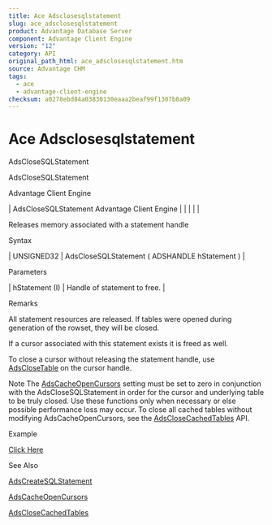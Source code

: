 ```yaml
---
title: Ace Adsclosesqlstatement
slug: ace_adsclosesqlstatement
product: Advantage Database Server
component: Advantage Client Engine
version: "12"
category: API
original_path_html: ace_adsclosesqlstatement.htm
source: Advantage CHM
tags:
  - ace
  - advantage-client-engine
checksum: a0278ebd84a03830130eaaa2beaf99f1307b8a09
---
```


# Ace Adsclosesqlstatement

AdsCloseSQLStatement

AdsCloseSQLStatement

Advantage Client Engine

| AdsCloseSQLStatement  Advantage Client Engine |  |  |  |  |

Releases memory associated with a statement handle

Syntax

| UNSIGNED32 | AdsCloseSQLStatement ( ADSHANDLE hStatement ) |

Parameters

| hStatement (I) | Handle of statement to free. |

Remarks

All statement resources are released. If tables were opened during generation of the rowset, they will be closed.

If a cursor associated with this statement exists it is freed as well.

To close a cursor without releasing the statement handle, use [AdsCloseTable](ace_adsclosetable.md) on the cursor handle.

Note The [AdsCacheOpenCursors](ace_adscacheopencursors.md) setting must be set to zero in conjunction with the AdsCloseSQLStatement in order for the cursor and underlying table to be truly closed. Use these functions only when necessary or else possible performance loss may occur. To close all cached tables without modifying AdsCacheOpenCursors, see the [AdsCloseCachedTables](ace_adsclosecachedtables.md) API.

Example

[Click Here](ace_more_examples.md#adsclosesqlstatementexample)

See Also

[AdsCreateSQLStatement](ace_adscreatesqlstatement.md)

[AdsCacheOpenCursors](ace_adscacheopencursors.md)

[AdsCloseCachedTables](ace_adsclosecachedtables.md)
